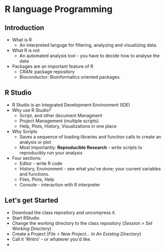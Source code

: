 # R language Programming

## Introduction

* What is R
	* An interpreted languge for filtering, analyzing and visualizing data.
* What R is not
	* An automated analysis tool - you have to decide how to analyse the data
* Packages are an important feature of R
	* CRAN: package repository
	* Bioconductor: Bioinformatics oriented packages.
	
## R Studio
* R Studio is an Integrated Development Environment (IDE)
* Why use R Studio?
	* Script, and other document Managment
	* Project Management (multiple scripts)
	* Help, Plots, History, Visualizations in one place
* Why Scripts
	* Saves a sequence of loading libraries and function calls to create an analysis or plot
	* Most Importantly: **Reproducible Research** - write scripts to reproducibly run your analysis
* Four sections:
	* Editor - write R code
	* History, Environment - see what you've done; your current variables and functions.
	* Files, Plots, Help
	* Console - interaction with R interpreter

## Let's get Started

* Download the class repository and uncompress it.
* Start RStudio
* Change the working directory to the class repository (*Session > Set Working Directory*)
* Create a Project (*File > New Project...  In An Existing Directory*)
* Call it 'RIntro' - or whatever you'd like.
* 